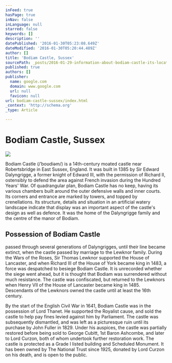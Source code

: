 ```yaml
---
inFeed: true
hasPage: true
inNav: false
inLanguage: null
starred: false
keywords: []
description: ''
datePublished: '2016-01-30T05:23:08.649Z'
dateModified: '2016-01-30T05:20:44.489Z'
author: []
title: 'Bodiam Castle, Sussex'
sourcePath: _posts/2016-01-29-information-about-bodiam-castle-its-located-in-the-far-so.md
published: true
authors: []
publisher:
  name: google.com
  domain: www.google.com
  url: null
  favicon: null
url: bodiam-castle-sussex/index.html
_context: 'http://schema.org'
_type: Article

---
```

# Bodiam Castle, Sussex
![](https://lh5.googleusercontent.com/-OefSJU0XNjQ/VpzFsTKmEhI/AAAAAAADSXE/rdVBCC_PRk0/s408-k-no/)

Bodiam Castle (/ˈboʊdiəm/) is a 14th-century moated castle
near Robertsbridge in East Sussex, England. It was built in 1385 by Sir Edward
Dalyngrigge, a former knight of Edward III, with the permission of Richard II,
ostensibly to defend the area against French invasion during the Hundred Years'
War. Of quadrangular plan, Bodiam Castle has no keep, having its various
chambers built around the outer defensive walls and inner courts. Its corners
and entrance are marked by towers, and topped by crenellations. Its structure,
details and situation in an artificial watery landscape indicate that display
was an important aspect of the castle's design as well as defence. It was the
home of the Dalyngrigge family and the centre of the manor of Bodiam.

## Possession of Bodiam Castle

passed through several
generations of Dalyngrigges, until their line became extinct, when the castle
passed by marriage to the Lewknor family. During the Wars of the Roses, Sir
Thomas Lewknor supported the House of Lancaster, and when Richard III of the
House of York became king in 1483, a force was despatched to besiege Bodiam
Castle. It is unrecorded whether the siege went ahead, but it is thought that
Bodiam was surrendered without much resistance. The castle was confiscated, but
returned to the Lewknors when Henry VII of the House of Lancaster became king
in 1485\. Descendants of the Lewknors owned the castle until at least the 16th
century.

By the start of the English Civil War in 1641, Bodiam Castle
was in the possession of Lord Thanet. He supported the Royalist cause, and sold
the castle to help pay fines levied against him by Parliament. The castle was
subsequently dismantled, and was left as a picturesque ruin until its purchase
by John Fuller in 1829\. Under his auspices, the castle was partially restored
before being sold to George Cubitt, 1st Baron Ashcombe, and later to Lord
Curzon, both of whom undertook further restoration work. The castle is
protected as a Grade I listed building and Scheduled Monument. It has been
owned by The National Trust since 1925, donated by Lord Curzon on his death,
and is open to the public.